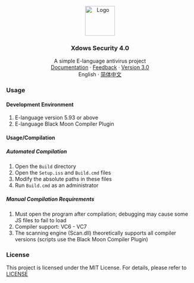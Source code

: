 <p align="center">
  <a href="https://github.com/XTY64XTY12345/Xdows-Security-4">
    <img src="logo.ico" alt="Logo" width="80" height="80">
  </a>

  <h3 align="center">Xdows Security 4.0</h3>
  <p align="center">
    A simple E-language antivirus project
    <br />
    <a href="https://xty64xty.netlify.app/en/Xdows-Security-4/get-started.html">Documentation</a>
    ·
    <a href="https://github.com/XTY64XTY12345/Xdows-Security-4/issues">Feedback</a>
    ·
    <a href="https://github.com/XTY64XTY12345/Xdows-Security-3">Version 3.0</a>
    <br />
    English
    ·
    <a href="README_zh.md">简体中文</a>
  </p>

</p>

### Usage

#### Development Environment

1. E-language version 5.93 or above
2. E-language Black Moon Compiler Plugin

#### Usage/Compilation

##### Automated Compilation

1. Open the `Build` directory
2. Open the `Setup.iss` and `Build.cmd` files
3. Modify the absolute paths in these files
4. Run `Build.cmd` as an administrator

##### Manual Compilation Requirements

1. Must open the program after compilation; debugging may cause some JS files to fail to load
2. Compiler support: VC6 - VC7
3. The scanning engine (Scan.dll) theoretically supports all compiler versions (scripts use the Black Moon Compiler Plugin)

### License

This project is licensed under the MIT License. For details, please refer to [LICENSE](LICENSE)
